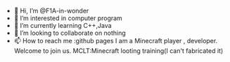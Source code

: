 - 👋 Hi, I’m @F1A-in-wonder
- 👀 I’m interested in computer program
- 🌱 I’m currently learning C++,Java
- 💞️ I’m looking to collaborate on nothing
- 📫 How to reach me :github pages
I am a Minecraft player , developer.
Welcome to join us.
MCLT:Minecraft looting training(I can't fabricated it)


<!---
F1A-in-wonder/F1A-in-wonder is a ✨ special ✨ repository because its `README.md` (this file) appears on your GitHub profile.
You can click the Preview link to take a look at your changes.
--->
